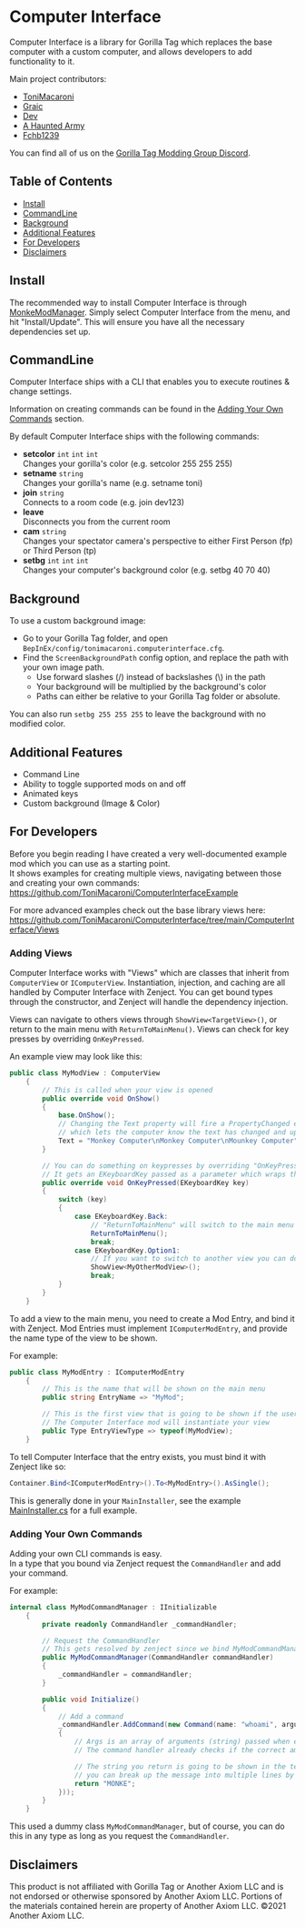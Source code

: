 # Computer Interface

Computer Interface is a library for Gorilla Tag which replaces the base computer with a custom computer, and allows developers to add functionality to it.

Main project contributors:

- [ToniMacaroni](https://github.com/ToniMacaroni)
- [Graic](https://github.com/Graicc)
- [Dev](https://github.com/developer9998)
- [A Haunted Army](https://github.com/AHauntedArmy)
- [Fchb1239](https://github.com/fchb1239)

You can find all of us on the [Gorilla Tag Modding Group Discord](http://discord.gg/monkemod).

## Table of Contents

- [Install](#install)
- [CommandLine](#commandline)
- [Background](#background)
- [Additional Features](#additional-features)
- [For Developers](#for-developers)
- [Disclaimers](#disclaimers)

## Install

The recommended way to install Computer Interface is through [MonkeModManager](https://github.com/DeadlyKitten/MonkeModManager/releases/latest). Simply select Computer Interface from the menu, and hit "Install/Update".
This will ensure you have all the necessary dependencies set up.

## CommandLine

Computer Interface ships with a CLI that enables you to execute routines & change settings.

Information on creating commands can be found in the [Adding Your Own Commands](#adding-your-own-commands) section.

By default Computer Interface ships with the following commands:

- **setcolor** ``int`` ``int`` ``int``  
  Changes your gorilla's color (e.g. setcolor 255 255 255)
- **setname** ``string``  
  Changes your gorilla's name (e.g. setname toni)
- **join** ``string``  
  Connects to a room code (e.g. join dev123)
- **leave**  
  Disconnects you from the current room
- **cam** ``string``  
  Changes your spectator camera's perspective to either First Person (fp) or Third Person (tp)
- **setbg** ``int`` ``int`` ``int``  
  Changes your computer's background color (e.g. setbg 40 70 40)

## Background

To use a custom background image:

- Go to your Gorilla Tag folder, and open ``BepInEx/config/tonimacaroni.computerinterface.cfg``.
- Find the `ScreenBackgroundPath` config option, and replace the path with your own image path.
  - Use forward slashes (/) instead of backslashes (\\) in the path
  - Your background will be multiplied by the background's color
  - Paths can either be relative to your Gorilla Tag folder or absolute.
  
You can also run ``setbg 255 255 255`` to leave the background with no modified color.

## Additional Features

- Command Line
- Ability to toggle supported mods on and off
- Animated keys
- Custom background (Image & Color)

## For Developers

Before you begin reading I have created a very well-documented example mod which you can use as a starting point.  
It shows examples for creating multiple views, navigating between those and creating your own commands:  
<https://github.com/ToniMacaroni/ComputerInterfaceExample>

For more advanced examples check out the base library views here:  
<https://github.com/ToniMacaroni/ComputerInterface/tree/main/ComputerInterface/Views>

### Adding Views

Computer Interface works with "Views" which are classes that inherit from `ComputerView` or `IComputerView`.
Instantiation, injection, and caching are all handled by Computer Interface with Zenject. You can get bound types through the constructor, and Zenject will handle the dependency injection.

Views can navigate to others views through `ShowView<TargetView>()`, or return to the main menu with `ReturnToMainMenu()`.
Views can check for key presses by overriding `OnKeyPressed`.

An example view may look like this:

```csharp
public class MyModView : ComputerView
    {
        // This is called when your view is opened
        public override void OnShow()
        {
            base.OnShow();
            // Changing the Text property will fire a PropertyChanged event
            // which lets the computer know the text has changed and updates it
            Text = "Monkey Computer\nMonkey Computer\nMounkey Computer";
        }

        // You can do something on keypresses by overriding "OnKeyPressed"
        // It gets an EKeyboardKey passed as a parameter which wraps the old character string
        public override void OnKeyPressed(EKeyboardKey key)
        {
            switch (key)
            {
                case EKeyboardKey.Back:
                    // "ReturnToMainMenu" will switch to the main menu again
                    ReturnToMainMenu();
                    break;
                case EKeyboardKey.Option1:
                    // If you want to switch to another view you can do it like this
                    ShowView<MyOtherModView>();
                    break;
            }
        }
    }
```

To add a view to the main menu, you need to create a Mod Entry, and bind it with Zenject.
Mod Entries must implement `IComputerModEntry`, and provide the name type of the view to be shown.

For example:

```csharp
public class MyModEntry : IComputerModEntry
    {
        // This is the name that will be shown on the main menu
        public string EntryName => "MyMod";

        // This is the first view that is going to be shown if the user selects you mod
        // The Computer Interface mod will instantiate your view 
        public Type EntryViewType => typeof(MyModView);
    }
```

To tell Computer Interface that the entry exists, you must bind it with Zenject like so:

```csharp
Container.Bind<IComputerModEntry>().To<MyModEntry>().AsSingle();
```

This is generally done in your `MainInstaller`, see the example [MainInstaller.cs](https://github.com/ToniMacaroni/ComputerInterfaceExample/blob/main/ComputerModExample/MainInstaller.cs) for a full example.

### Adding Your Own Commands

Adding your own CLI commands is easy.  
In a type that you bound via Zenject request the `CommandHandler` and add your command.

For example:

```csharp
internal class MyModCommandManager : IInitializable
    {
        private readonly CommandHandler _commandHandler;

        // Request the CommandHandler
        // This gets resolved by zenject since we bind MyModCommandManager in the container
        public MyModCommandManager(CommandHandler commandHandler)
        {
            _commandHandler = commandHandler;
        }

        public void Initialize()
        {
            // Add a command
            _commandHandler.AddCommand(new Command(name: "whoami", argumentCount: 0, args =>
            {
                // Args is an array of arguments (string) passed when entering the command
                // The command handler already checks if the correct amount of arguments is passed

                // The string you return is going to be shown in the terminal as a return message
                // you can break up the message into multiple lines by using \n
                return "MONKE";
            }));
        }
    }
```

This used a dummy class `MyModCommandManager`, but of course, you can do this in any type as long as you request the `CommandHandler`.

## Disclaimers

This product is not affiliated with Gorilla Tag or Another Axiom LLC and is not endorsed or otherwise sponsored by Another Axiom LLC. Portions of the materials contained herein are property of Another Axiom LLC. ©2021 Another Axiom LLC.
